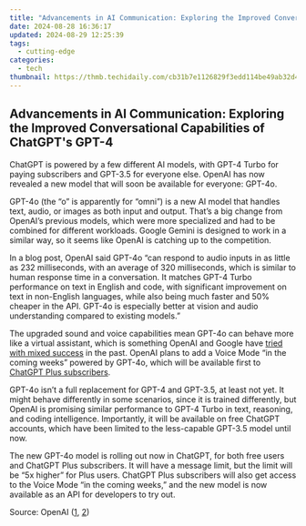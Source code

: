 ```yaml
---
title: "Advancements in AI Communication: Exploring the Improved Conversational Capabilities of ChatGPT's GPT-4"
date: 2024-08-28 16:36:17
updated: 2024-08-29 12:25:39
tags:
  - cutting-edge
categories:
  - tech
thumbnail: https://thmb.techidaily.com/cb31b7e1126829f3edd114be49ab32d4b537b8ce3f51566e9db65fcc77abbc00.jpg
---
```


## Advancements in AI Communication: Exploring the Improved Conversational Capabilities of ChatGPT's GPT-4

ChatGPT is powered by a few different AI models, with GPT-4 Turbo for paying subscribers and GPT-3.5 for everyone else. OpenAI has now revealed a new model that will soon be available for everyone: GPT-4o.

 GPT-4o (the “o” is apparently for “omni”) is a new AI model that handles text, audio, or images as both input and output. That’s a big change from OpenAI’s previous models, which were more specialized and had to be combined for different workloads. Google Gemini is designed to work in a similar way, so it seems like OpenAI is catching up to the competition.

 In a blog post, OpenAI said GPT-4o “can respond to audio inputs in as little as 232 milliseconds, with an average of 320 milliseconds, which is similar to human response time in a conversation. It matches GPT-4 Turbo performance on text in English and code, with significant improvement on text in non-English languages, while also being much faster and 50% cheaper in the API. GPT-4o is especially better at vision and audio understanding compared to existing models.”

 The upgraded sound and voice capabilities mean GPT-4o can behave more like a virtual assistant, which is something OpenAI and Google have [tried with mixed success](https://instagram-videos.techidaily.com/new-2024-approved-starting-point-connecting-seamlessly-via-instagram/) in the past. OpenAI plans to add a Voice Mode “in the coming weeks” powered by GPT-4o, which will be available first to [ChatGPT Plus subscribers](https://android-location.techidaily.com/in-2024-3-effective-methods-to-fake-gps-location-on-android-for-your-vivo-y78t-drfone-by-drfone-virtual/).

 GPT-4o isn’t a full replacement for GPT-4 and GPT-3.5, at least not yet. It might behave differently in some scenarios, since it is trained differently, but OpenAI is promising similar performance to GPT-4 Turbo in text, reasoning, and coding intelligence. Importantly, it will be available on free ChatGPT accounts, which have been limited to the less-capable GPT-3.5 model until now.

 The new GPT-4o model is rolling out now in ChatGPT, for both free users and ChatGPT Plus subscribers. It will have a message limit, but the limit will be “5x higher” for Plus users. ChatGPT Plus subscribers will also get access to the Voice Mode “in the coming weeks,” and the new model is now available as an API for developers to try out.

 Source: OpenAI ([1](https://openai.com/index/hello-gpt-4o/), [2](https://openai.com/index/gpt-4o-and-more-tools-to-chatgpt-free/))

<ins class="adsbygoogle"
     style="display:block"
     data-ad-format="autorelaxed"
     data-ad-client="ca-pub-7571918770474297"
     data-ad-slot="1223367746"></ins>



<ins class="adsbygoogle"
     style="display:block"
     data-ad-client="ca-pub-7571918770474297"
     data-ad-slot="8358498916"
     data-ad-format="auto"
     data-full-width-responsive="true"></ins>
